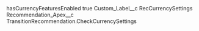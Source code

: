 <?xml version="1.0" encoding="UTF-8"?>
<CustomMetadata xmlns="http://soap.sforce.com/2006/04/metadata" xmlns:xsi="http://www.w3.org/2001/XMLSchema-instance" xmlns:xsd="http://www.w3.org/2001/XMLSchema">
    <label>hasCurrencyFeaturesEnabled</label>
    <protected>true</protected>
    <values>
        <field>Custom_Label__c</field>
        <value xsi:type="xsd:string">RecCurrencySettings</value>
    </values>
    <values>
        <field>Recommendation_Apex__c</field>
        <value xsi:type="xsd:string">TransitionRecommendation.CheckCurrencySettings</value>
    </values>
</CustomMetadata>
